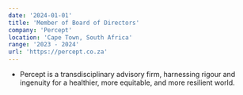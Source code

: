 ```yaml
---
date: '2024-01-01'
title: 'Member of Board of Directors'
company: 'Percept'
location: 'Cape Town, South Africa'
range: '2023 - 2024'
url: 'https://percept.co.za'
---
```


- Percept is a transdisciplinary advisory firm, harnessing rigour and ingenuity for a healthier, more equitable, and more resilient world. 

